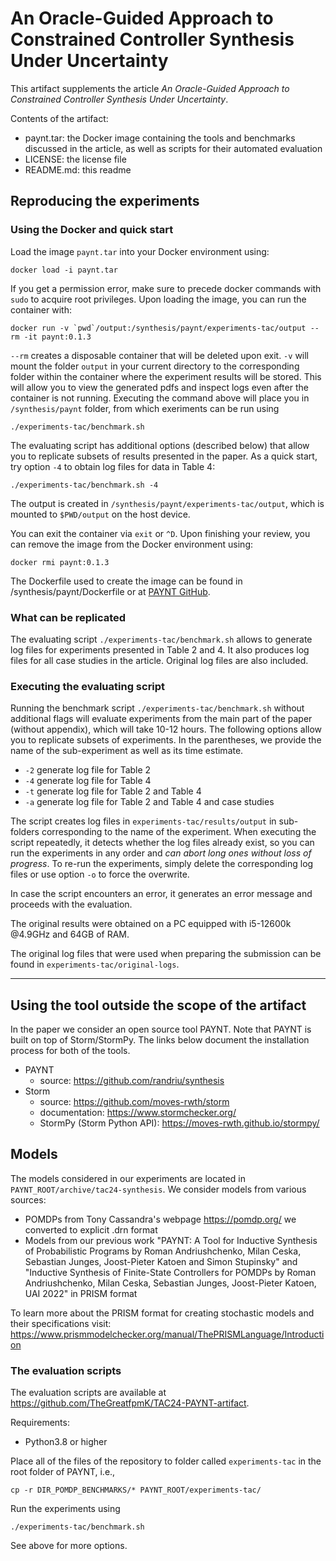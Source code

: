 # An Oracle-Guided Approach to Constrained Controller Synthesis Under Uncertainty

This artifact supplements the article *An Oracle-Guided Approach to Constrained Controller Synthesis Under Uncertainty*.

Contents of the artifact:
- paynt.tar: the Docker image containing the tools and benchmarks discussed in the article, as well as scripts for their automated evaluation
- LICENSE: the license file
- README.md: this readme

## Reproducing the experiments

### Using the Docker and quick start

Load the image `paynt.tar` into your Docker environment using:
```
docker load -i paynt.tar
```

If you get a permission error, make sure to precede docker commands with `sudo` to acquire root privileges. Upon loading the image, you can run the container with:
```
docker run -v `pwd`/output:/synthesis/paynt/experiments-tac/output --rm -it paynt:0.1.3
```

`--rm` creates a disposable container that will be deleted upon exit. `-v` will mount the folder `output` in your current directory to the corresponding folder within the container where the experiment results will be stored. This will allow you to view the generated pdfs and inspect logs even after the container is not running. Executing the command above will place you in `/synthesis/paynt` folder, from which exeriments can be run using
```
./experiments-tac/benchmark.sh 
```

The evaluating script has additional options (described below) that allow you to replicate subsets of results presented in the paper. As a quick start, try option `-4` to obtain log files for data in Table 4:
```
./experiments-tac/benchmark.sh -4
```
The output is created in `/synthesis/paynt/experiments-tac/output`, which is mounted to `$PWD/output` on the host device.

You can exit the container via `exit` or `^D`. Upon finishing your review, you can remove the image from the Docker environment using:
```
docker rmi paynt:0.1.3
```

The Dockerfile used to create the image can be found in /synthesis/paynt/Dockerfile or at [PAYNT GitHub](https://github.com/randriu/synthesis).

### What can be replicated

The evaluating script `./experiments-tac/benchmark.sh` allows to generate log files for experiments presented in Table 2 and 4. It also produces log files for all case studies in the article. Original log files are also included.

### Executing the evaluating script

Running the benchmark script `./experiments-tac/benchmark.sh` without additional flags will evaluate experiments from the main part of the paper (without appendix), which will take 10-12 hours. The following options allow you to replicate subsets of experiments. In the parentheses, we provide the name of the sub-experiment as well as its time estimate.
- `-2` generate log file for Table 2
- `-4` generate log file for Table 4
- `-t` generate log file for Table 2 and Table 4
- `-a` generate log file for Table 2 and Table 4 and case studies

The script creates log files in `experiments-tac/results/output` in sub-folders corresponding to the name of the experiment. When executing the script repeatedly, it detects whether the log files already exist, so you can run the experiments in any order and *can abort long ones without loss of progress*. To re-run the experiments, simply delete the corresponding log files or use option `-o` to force the overwrite.

In case the script encounters an error, it generates an error message and proceeds with the evaluation.

The original results were obtained on a PC equipped with i5-12600k @4.9GHz and 64GB of RAM.

The original log files that were used when preparing the submission can be found in `experiments-tac/original-logs`.

---


## Using the tool outside the scope of the artifact

In the paper we consider an open source tool PAYNT. Note that PAYNT is built on top of Storm/StormPy. The links below document the installation process for both of the tools.

- PAYNT
    - source: https://github.com/randriu/synthesis
- Storm
    - source: https://github.com/moves-rwth/storm
    - documentation: https://www.stormchecker.org/
    - StormPy (Storm Python API): https://moves-rwth.github.io/stormpy/


## Models

The models considered in our experiments are located in `PAYNT_ROOT/archive/tac24-synthesis`. We consider models from various sources:

- POMDPs from Tony Cassandra's webpage https://pomdp.org/ we converted to explicit .drn format
- Models from our previous work "PAYNT: A Tool for Inductive Synthesis of Probabilistic Programs by Roman Andriushchenko, Milan Ceska, Sebastian Junges, Joost-Pieter Katoen and Simon Stupinsky" and "Inductive Synthesis of Finite-State Controllers for POMDPs by Roman Andriushchenko, Milan Ceska, Sebastian Junges, Joost-Pieter Katoen, UAI 2022" in PRISM format

To learn more about the PRISM format for creating stochastic models and their specifications visit: https://www.prismmodelchecker.org/manual/ThePRISMLanguage/Introduction


### The evaluation scripts

The evaluation scripts are available at https://github.com/TheGreatfpmK/TAC24-PAYNT-artifact.

Requirements:
- Python3.8 or higher

Place all of the files of the repository to folder called `experiments-tac` in the root folder of PAYNT, i.e.,
```
cp -r DIR_POMDP_BENCHMARKS/* PAYNT_ROOT/experiments-tac/
```

Run the experiments using
```
./experiments-tac/benchmark.sh 
```

See above for more options.
